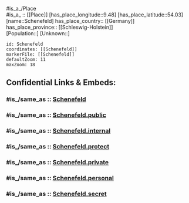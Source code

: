 ﻿---
confidential: public
isDeleted: false
location:
- 54.03
- 9.48
mapmarker: city
mapzoom:
- 7
- 12
SpocWebEntityId: 34007
tags:
- geo/City
type: City
---

#is_a_/Place  
#is_a_ :: [[Place]] 
[has_place_longitude::9.48] 
[has_place_latitude::54.03] 
[name::Schenefeld] 
has_place_country:: [[Germany]]  
has_place_province:: [[Schleswig-Holstein]]  
[Population::] 
[Unknown::] 


```leaflet
id: Schenefeld
coordinates: [[Schenefeld]] 
markerFile: [[Schenefeld]] 
defaultZoom: 11 
maxZoom: 18
```


## Confidential Links & Embeds: 

### #is_/same_as :: [Schenefeld](/_Standards/Earth/Continent/Europe/Europe~Central/Germany/Germany~West/Schleswig-Holstein/counties~SH/Steinburg/cities~Steinburg/Schenefeld.md) 

### #is_/same_as :: [Schenefeld.public](/_public/Earth/Continent/Europe/Europe~Central/Germany/Germany~West/Schleswig-Holstein/counties~SH/Steinburg/cities~Steinburg/Schenefeld.public.md) 

### #is_/same_as :: [Schenefeld.internal](/_internal/Earth/Continent/Europe/Europe~Central/Germany/Germany~West/Schleswig-Holstein/counties~SH/Steinburg/cities~Steinburg/Schenefeld.internal.md) 

### #is_/same_as :: [Schenefeld.protect](/_protect/Earth/Continent/Europe/Europe~Central/Germany/Germany~West/Schleswig-Holstein/counties~SH/Steinburg/cities~Steinburg/Schenefeld.protect.md) 

### #is_/same_as :: [Schenefeld.private](/_private/Earth/Continent/Europe/Europe~Central/Germany/Germany~West/Schleswig-Holstein/counties~SH/Steinburg/cities~Steinburg/Schenefeld.private.md) 

### #is_/same_as :: [Schenefeld.personal](/_personal/Earth/Continent/Europe/Europe~Central/Germany/Germany~West/Schleswig-Holstein/counties~SH/Steinburg/cities~Steinburg/Schenefeld.personal.md) 

### #is_/same_as :: [Schenefeld.secret](/_secret/Earth/Continent/Europe/Europe~Central/Germany/Germany~West/Schleswig-Holstein/counties~SH/Steinburg/cities~Steinburg/Schenefeld.secret.md)

